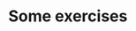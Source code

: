 # Some exercises


<!inputFile|path=Chapters/Country/CountriesExamples.md!>

<!inputFile|path=Chapters/SimpleLAN/SimpleLAN.md!>

